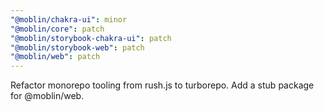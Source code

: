 ```yaml
---
"@moblin/chakra-ui": minor
"@moblin/core": patch
"@moblin/storybook-chakra-ui": patch
"@moblin/storybook-web": patch
"@moblin/web": patch
---
```


Refactor monorepo tooling from rush.js to turborepo. Add a stub package for @moblin/web.
